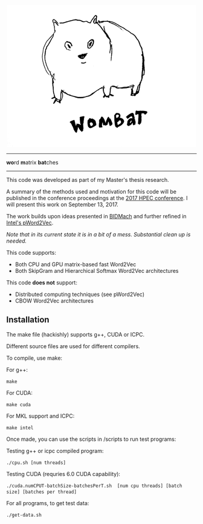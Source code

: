 <p align="center">
	<img src="https://raw.githubusercontent.com/tmsimont/wombat/master/wombat.png" />
</p>

---

**wo**rd **m**atrix **bat**ches

---

This code was developed as part of my Master's thesis research.

A summary of the methods used and motivation for this code will be 
published in the conference proceedings at the 
[2017 HPEC conference](http://www.ieee-hpec.org/).
I will present this work on September 13, 2017.

The work builds upon ideas presented in [BIDMach](https://github.com/BIDData/BIDMach/)
and further refined in [Intel's pWord2Vec](https://github.com/IntelLabs/pWord2Vec).


*Note that in its current state it is in a bit of a mess. Substantial clean up is needed.*


This code supports:

 * Both CPU and GPU matrix-based fast Word2Vec
 * Both SkipGram and Hierarchical Softmax Word2Vec architectures

This code **does not** support:

 * Distributed computing techniques (see pWord2Vec)
 * CBOW Word2Vec architectures


## Installation

The make file (hackishly) supports g++, CUDA or ICPC.

Different source files are used for different compilers.

To compile, use make:

For g++:
```
make
```

For CUDA:
```
make cuda
```

For MKL support and ICPC:
```
make intel
```

Once made, you can use the scripts in /scripts to run test programs:

Testing g++ or icpc compiled program:
```
./cpu.sh [num threads]
```

Testing CUDA (requries 6.0 CUDA capability):
```
./cuda.numCPUT-batchSize-batchesPerT.sh  [num cpu threads] [batch size] [batches per thread]
```

For all programs, to get test data:
```
./get-data.sh
```




